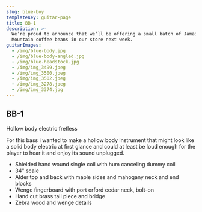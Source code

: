 ```yaml
---
slug: blue-boy
templateKey: guitar-page
title: BB-1
description: >-
  We’re proud to announce that we’ll be offering a small batch of Jamaica Blue
  Mountain coffee beans in our store next week.
guitarImages:
  - /img/blue-body.jpg
  - /img/blue-body-angled.jpg
  - /img/blue-headstock.jpg
  - /img/img_3499.jpeg
  - /img/img_3500.jpeg
  - /img/img_3502.jpeg
  - /img/img_3278.jpeg
  - /img/img_3374.jpg
---
```


## BB-1

Hollow body electric fretless

For this bass i wanted to make a hollow body instrument that might look like a solid body electric at first glance and could at least be loud enough for the player to hear it and enjoy its sound unplugged.

- Shielded hand wound single coil with hum canceling dummy coil
- 34" scale
- Alder top and back with maple sides and mahogany neck and end blocks
- Wenge fingerboard with port orford cedar neck, bolt-on
- Hand cut brass tail piece and bridge
- Zebra wood and wenge details
